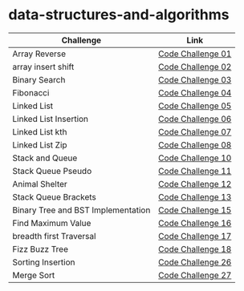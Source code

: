 # data-structures-and-algorithms

| Challenge                          | Link                                                 |
|------------------------------------|------------------------------------------------------|
| Array Reverse                      | [Code Challenge 01](Reverse_Array/README.md)         |
| array insert shift                 | [Code Challenge 02](array_insert_shift/README.md)    |
| Binary Search                      | [Code Challenge 03](array_binary_search/README.md)   |
| Fibonacci                          | [Code Challenge 04](Fibunacci/README.md)             |
| Linked List                        | [Code Challenge 05](linked_list/Code_challenge05.md) |
| Linked List Insertion              | [Code Challenge 06](linked_list/Code_challenge06.md) |
| Linked List kth                    | [Code Challenge 07](linked_list/Code_challenge07.md) |
| Linked List Zip                    | [Code Challenge 08](linked_list/Code_challenge08.md) |
| Stack and Queue                    | [Code Challenge 10](stack_and_queue/README.md)       |
| Stack Queue Pseudo                 | [Code Challenge 11](pseudo_queue/PseudoQueue.md)     |
| Animal Shelter                     | [Code Challenge 12](animal_shelter/README.md)        |
| Stack Queue Brackets               | [Code Challenge 13](stack_queue_brackets/README.md)  |
| Binary Tree and BST Implementation | [Code Challenge 15](binary_tree/README.md)           |
| Find Maximum Value                 | [Code Challenge 16](binary_tree/README.md)           |
| breadth first Traversal            | [Code Challenge 17](binary_tree/breadth_first_md.md) |
| Fizz Buzz Tree                     | [Code Challenge 18](fizz_buzz_tree/READMEmd)         |
| Sorting Insertion                  | [Code Challenge 26](sorting_insertion/README.md)     |
| Merge Sort                         | [Code Challenge 27](merge_sort/README.md)            |
